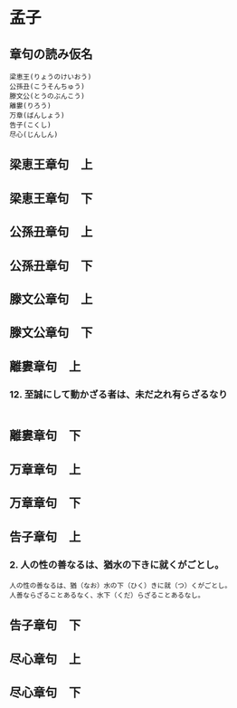 # 孟子

## 章句の読み仮名
```
梁恵王(りょうのけいおう)
公孫丑(こうそんちゅう)
滕文公(とうのぶんこう)
離婁(りろう)
万章(ばんしょう)
告子(こくし)
尽心(じんしん)
```

## 梁恵王章句　上
## 梁恵王章句　下

## 公孫丑章句　上
## 公孫丑章句　下

## 滕文公章句　上
## 滕文公章句　下

## 離婁章句　上

### 12. 至誠にして動かざる者は、未だ之れ有らざるなり
```

```

## 離婁章句　下

## 万章章句　上
## 万章章句　下


## 告子章句　上

### 2. 人の性の善なるは、猶水の下きに就くがごとし。
```
人の性の善なるは、猶（なお）水の下（ひく）きに就（つ）くがごとし。
人善ならざることあるなく、水下（くだ）らざることあるなし。

```

## 告子章句　下


## 尽心章句　上
## 尽心章句　下





